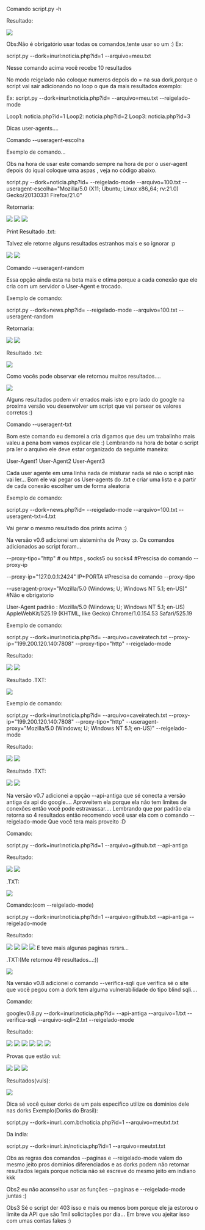 Comando script.py -h

Resultado:

<img src= "http://puu.sh/e5tm1/a7de7ea5da.png" ></img>

Obs:Não é obrigatório usar todas os comandos,tente usar so um :)
Ex:

script.py --dork=inurl:noticia.php?id=1 --arquivo=meu.txt

Nesse comando acima você recebe 10 resultados

No modo reigelado não coloque numeros depois do = na sua dork,porque o script vai sair adicionando no loop o que da mais resultados exemplo:

Ex:
script.py --dork=inurl:noticia.php?id= --arquivo=meu.txt --reigelado-mode


Loop1:
noticia.php?id=1
Loop2:
noticia.php?id=2
Loop3:
noticia.php?id=3

Dicas user-agents....

Comando --useragent-escolha

Exemplo de comando...

Obs na hora de usar este comando sempre na hora de por o user-agent
depois do iqual coloque uma aspas , veja no código abaixo.

script.py --dork=noticia.php?id= --reigelado-mode --arquivo=100.txt --useragent-escolha="Mozilla/5.0 (X11; Ubuntu; Linux x86_64; rv:21.0) Gecko/20130331 Firefox/21.0"

Retornaria:

<img src = 'http://puu.sh/dFNu9/23fc53c0e7.png' ></img>
<img src = 'http://puu.sh/dFNwy/238ec50201.png' ></img>
<img src = 'http://puu.sh/dFNB4/13d52ad836.png' ></img>

Print Resultado .txt:

Talvez ele retorne alguns resultados estranhos mais e so ignorar :p

<img src = 'http://puu.sh/dFNHl/16c65c3600.png' ></img>
<img src = 'http://puu.sh/dFNKr/1b941f5a50.png' ></img>

Comando --useragent-random

Essa opção ainda esta na beta mais e otima porque a cada conexão que ele cria com um servidor o User-Agent e trocado.

Exemplo de comando:

script.py --dork=news.php?id= --reigelado-mode --arquivo=100.txt  --useragent-random

Retornaria:

<img src = 'http://puu.sh/dFO0g/cf020fa83b.png' ></img>
<img src = 'http://puu.sh/dFO1Z/60d2918342.png' ></img>

Resultado .txt:

<img src = 'http://puu.sh/dFOnw/6389298a88.png' ></img>

Como vocês pode observar ele retornou muitos resultados....

<img src = 'http://puu.sh/dFOsI/2994a9f8e5.png' ></img>

Alguns resultados podem vir errados mais isto e pro lado do google na proxima versão vou desenvolver um script que vai parsear os valores corretos :)

Comando --useragent-txt

Bom este comando eu demorei a cria digamos que deu um trabalinho mais valeu a pena bom vamos explicar ele :)
Lembrando na hora de botar o script pra ler o arquivo ele deve estar organizado da seguinte maneira:

User-Agent1
User-Agent2
User-Agent3


Cada user agente em uma linha nada de misturar nada sé não o script não vai ler...
Bom ele vai pegar os User-agents do .txt e criar uma lista e a partir de cada conexão escolher um de forma aleatoria

Exemplo de comando:

script.py --dork=news.php?id= --reigelado-mode --arquivo=100.txt  --useragent-txt=4.txt

Vai gerar o mesmo resultado dos prints acima :)

Na versão v0.6 adicionei um sisteminha de Proxy :p.
Os comandos adicionados ao script foram...

--proxy-tipo="http" # ou https , socks5 ou socks4 #Prescisa do comando --proxy-ip

--proxy-ip="127.0.0.1:2424" IP+PORTA #Prescisa do comando --proxy-tipo

--useragent-proxy="Mozilla/5.0 (Windows; U; Windows NT 5.1; en-US)" #Não e obrigatorio

User-Agent padrão : Mozilla/5.0 (Windows; U; Windows NT 5.1; en-US) AppleWebKit/525.19 (KHTML, like Gecko) Chrome/1.0.154.53 Safari/525.19

Exemplo de comando:

script.py --dork=inurl:noticia.php?id=  --arquivo=caveiratech.txt --proxy-ip="199.200.120.140:7808" --proxy-tipo="http" --reigelado-mode

Resultado:

<img src = "http://puu.sh/dKCDs/4765e25bbb.png" ></img>
<img src = "http://puu.sh/dKCG4/bf86601456.png"></img>

Resultado .TXT:

<img src = "http://puu.sh/dKCHX/c005e5cca1.png" ></img>

Exemplo de comando:
 
script.py --dork=inurl:noticia.php?id=  --arquivo=caveiratech.txt --proxy-ip="199.200.120.140:7808" --proxy-tipo="http" --useragent-proxy="Mozilla/5.0 (Windows; U; Windows NT 5.1; en-US)" --reigelado-mode


Resultado:

<img src = "http://puu.sh/dKD8k/28c439c116.png" ></img>
<img src = "http://puu.sh/dKDaF/4b8ed0342b.png" ></img>

Resultado .TXT:

<img src = "http://puu.sh/dKDdX/8d4bdec45d.png" ></img>
<img src = "http://puu.sh/dKDfW/3866053e56.png" ></img>


Na versão v0.7 adicionei a opção --api-antiga que sé conecta a versão antiga da api do google....
Aproveitem ela porque ela não tem limites de conexões então você pode estravassar....
Lembrando que por padrão ela retorna so 4 resultados então recomendo você usar ela com o comando --reigelado-mode
Que você tera mais proveito :D

Comando:

script.py --dork=inurl:noticia.php?id=1 --arquivo=github.txt --api-antiga

Resultado:

<img src = "http://puu.sh/dV4Dr/ddf3fdec38.png" ></img>
<img src = "http://puu.sh/dV4LZ/e375a4fdc0.png" ></img>

.TXT:

<img src = "http://puu.sh/dV4P7/49dc8ac267.png"></img>

Comando:(com --reigelado-mode)

script.py --dork=inurl:noticia.php?id=1 --arquivo=github.txt --api-antiga --reigelado-mode

Resultado:

<img src = "http://puu.sh/dV4Zx/02a616497a.png"></img>
<img src = "http://puu.sh/dV53b/68f9859eaf.png"></img>
<img src = "http://puu.sh/dV55h/2cce04db62.png"></img>
<img src = "http://puu.sh/dV573/915570e941.png"></img>
E teve mais algunas paginas rsrsrs...


.TXT:(Me retornou 49 resultados...:))

<img src = "http://puu.sh/dV5ad/b2f588d85d.png"></img>

Na versão v0.8 adicionei o comando --verifica-sqli que verifica sé o site que você pegou com a dork tem alguma vulnerabilidade do tipo blind sqli....

Comando:

googlev0.8.py --dork=inurl:noticia.php?id= --api-antiga --arquivo=1.txt --verifica-sqli --arquivo-sqli=2.txt --reigelado-mode

Resultado:

<img src = "http://puu.sh/e5v8J/ed9c4f2b10.png" ></img>
<img src = "http://puu.sh/e5viL/7e6076253d.png" ></img>
<img src = "http://puu.sh/e5vlN/b8ccdc13ba.png" ></img>
<img src = "http://puu.sh/e5vqf/1fd3dcdc0f.png" ></img>
<img src = "http://puu.sh/e5vu7/8b9a96f7a4.png" ></img>
<img src = "http://puu.sh/e5vD9/58b70c20e4.png" ></img>

Provas que estão vul:

<img src = "http://puu.sh/e5vOv/afec0d48c0.png" ></img>
<img src = "http://puu.sh/e5vUR/9d4cebdcd2.jpg" ></img>
<img src = "http://puu.sh/e5w3D/53a4962604.png" ></img>

Resultados(vuls):

<img src = "http://puu.sh/e5w9h/68da15f8da.png" ></img>





Dica sé você quiser dorks de um pais especifico utilize os dominios dele nas dorks 
Exemplo(Dorks do Brasil):

script.py --dork=inurl:.com.br/noticia.php?id=1 --arquivo=meutxt.txt

Da india:

script.py --dork=inurl:.in/noticia.php?id=1 --arquivo=meutxt.txt

Obs as regras dos comandos --paginas e --reigelado-mode valem do mesmo jeito pros dominios diferenciados e as dorks podem não retornar resultados legais porque noticia não sé escreve do mesmo jeito em indiano kkk


Obs2 eu não aconselho usar as funções --paginas e --reigelado-mode juntas 
:)

Obs3  Sé o script der 403 isso e mais ou menos bom porque ele ja estorou o limite da API que são 1mil solicitações por dia...
Em breve vou ajeitar isso com umas contas fakes :)
